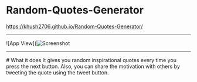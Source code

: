 # Random-Quotes-Generator
https://khush2706.github.io/Random-Quotes-Generator/

<hr>

![App View](![Screenshot](https://user-images.githubusercontent.com/75383853/138604910-95428cd3-876e-4dc4-b6bb-37c6178fa527.png)

<hr>
# What it does
It gives you random inspirational quotes every time you press the next button. Also, you can share the motivation with others by tweeting the quote using the tweet button.


